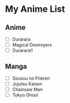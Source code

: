 # My Anime List
## Anime
- [ ] Durarara
- [ ] Magical Destroyers
- [ ] Durarara!!

## Manga
- [ ] Sousou no Frieren
- [ ] Jujutsu Kaisen
- [ ] Chainsaw Man
- [ ] Tokyo Ghoul